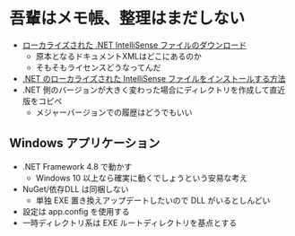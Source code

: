 # 吾輩はメモ帳、整理はまだしない

* [ローカライズされた .NET IntelliSense ファイルのダウンロード](https://dotnet.microsoft.com/ja-jp/download/intellisense)
  * 原本となるドキュメントXMLはどこにあるのか
  * そもそもライセンスどうなってんだ
* [.NET のローカライズされた IntelliSense ファイルをインストールする方法](https://learn.microsoft.com/ja-jp/dotnet/core/install/localized-intellisense)
* .NET 側のバージョンが大きく変わった場合にディレクトリを作成して直近版をコピペ
  * メジャーバージョンでの履歴はどうでもいい

## Windows アプリケーション

* .NET Framework 4.8 で動かす
  * Windows 10 以上なら確実に動くでしょうという安易な考え
* NuGet/依存DLL は同梱しない
  * 単独 EXE 置き換えアップデートしたいので DLL がいるとしんどい
* 設定は app.config を使用する
* 一時ディレクトリ系は EXE ルートディレクトリを基点とする

